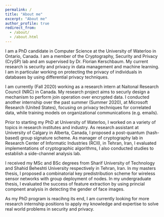```yaml
---
permalink: /
title: "About me"
excerpt: "About me"
author_profile: true
redirect_from: 
  - /about/
  - /about.html
---
```


I am a PhD candidate in Computer Science at the University of Waterloo in Ontario, Canada. I am a member of the Cryptography, Security and Privacy (CrySP) lab and am supervised by Dr. Florian Kerschbaum. My current research is security and privacy in data management and machine learning. I am in particular working on protecting the privacy of individuals in databases by using differential privacy techniques. 

I am currently (Fall 2020) working as a research intern at Naitonal Research Council (NRC) in Canada. My research project aims to securly design a mechanism to perform join operation over encrypted data. I conducted another internship over the past summer (Summer 2020), at Microsoft Research (United States), focusing on privacy techniques for correlated data, while training models on organizational communications (e.g. emails).

Prior to starting my PhD at University of Waterloo, I worked on a variety of topics in research institutes and industry. As research assistant at University of Calgary in Alberta, Canada, I proposed a post-quantum (hash-based) group signature scheme. As manager of cryptography lab in Research Center of Informatic Industries (RCII), in Tehran, Iran, I evaluated implementations of cryptographic algorithms, I also conducted studies to establish a side-channel analysis lab.  

I received my MSc and BSc degrees from Sharif University of Technology and Shahid Beheshti University respectively in Tehran, Iran. In my masters thesis, I proposed a combinatorial key predistribution scheme for wireless sensor networks with group deployment of nodes. In my undergraduate thesis, I evaluated the success of feature extraction by using princial compnent analysis in detecting the gender of face images. 

As my PhD program is reacihng its end, I am currently looking for more research internship positions to apply my knowledge and expertise to solve real world problems in security and privacy. 
